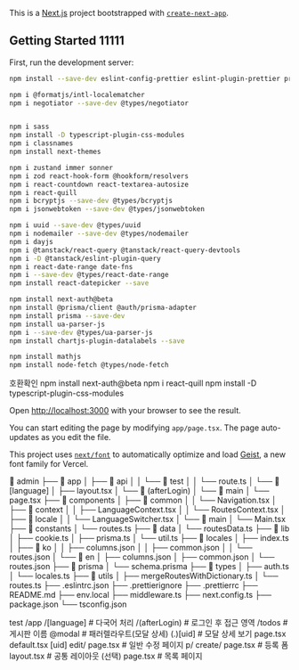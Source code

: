 This is a [Next.js](https://nextjs.org) project bootstrapped with [`create-next-app`](https://nextjs.org/docs/app/api-reference/cli/create-next-app).

## Getting Started 11111

First, run the development server:

```bash
npm install --save-dev eslint-config-prettier eslint-plugin-prettier prettier

npm i @formatjs/intl-localematcher
npm i negotiator --save-dev @types/negotiator


npm i sass
npm install -D typescript-plugin-css-modules
npm i classnames
npm install next-themes

npm i zustand immer sonner
npm i zod react-hook-form @hookform/resolvers
npm i react-countdown react-textarea-autosize
npm i react-quill
npm i bcryptjs --save-dev @types/bcryptjs
npm i jsonwebtoken --save-dev @types/jsonwebtoken

npm i uuid --save-dev @types/uuid
npm i nodemailer --save-dev @types/nodemailer
npm i dayjs
npm i @tanstack/react-query @tanstack/react-query-devtools
npm i -D @tanstack/eslint-plugin-query
npm i react-date-range date-fns
npm i --save-dev @types/react-date-range
npm install react-datepicker --save

npm install next-auth@beta
npm install @prisma/client @auth/prisma-adapter
npm install prisma --save-dev
npm install ua-parser-js
npm i --save-dev @types/ua-parser-js
npm install chartjs-plugin-datalabels --save

npm install mathjs
npm install node-fetch @types/node-fetch

```

호환확인
npm install next-auth@beta
npm i react-quill
npm install -D typescript-plugin-css-modules

Open [http://localhost:3000](http://localhost:3000) with your browser to see the result.

You can start editing the page by modifying `app/page.tsx`. The page auto-updates as you edit the file.

This project uses [`next/font`](https://nextjs.org/docs/app/building-your-application/optimizing/fonts) to automatically optimize and load [Geist](https://vercel.com/font), a new font family for Vercel.


📁 admin
├── 📁 app
│   ├── 📁 api
│   │   └── 📁 test
│   │       └── route.ts
│   └── 📁 [language]
│       ├── layout.tsx
│       └── 📁 (afterLogin)
│           └── 📁 main
│               └── page.tsx
├── 📁 components
│   ├── 📁 common
│   │   └── Navigation.tsx
│   ├── 📁 context
│   │   ├── LanguageContext.tsx
│   │   └── RoutesContext.tsx
│   ├── 📁 locale
│   │   └── LanguageSwitcher.tsx
│   └── 📁 main
│       └── Main.tsx
├── 📁 constants
│   └── routes.ts
├── 📁 data
│   └── routesData.ts
├── 📁 lib
│   ├── cookie.ts
│   ├── prisma.ts
│   └── util.ts
├── 📁 locales
│   ├── index.ts
│   ├── 📁 ko
│   │   ├── columns.json
│   │   ├── common.json
│   │   └── routes.json
│   └── 📁 en
│       ├── columns.json
│       ├── common.json
│       └── routes.json
├── 📁 prisma
│   └── schema.prisma
├── 📁 types
│   ├── auth.ts
│   └── locales.ts
├── 📁 utils
│   ├── mergeRoutesWithDictionary.ts
│   └── routes.ts
├── .eslintrc.json
├── .prettierignore
├── .prettierrc
├── README.md
├── env.local
├── middleware.ts
├── next.config.ts
├── package.json
└── tsconfig.json

test
/app
  /[language]                     # 다국어 처리
    /(afterLogin)                # 로그인 후 접근 영역
      /todos                     # 게시판 이름
        @modal                   # 패러렐라우트(모달 상세)
          (.)[uid]               # 모달 상세 보기
            page.tsx
            default.tsx
        [uid]
          edit/
            page.tsx            # 일반 수정 페이지
        p/
          create/
            page.tsx            # 등록 폼
        layout.tsx              # 공통 레이아웃 (선택)
        page.tsx                # 목록 페이지
